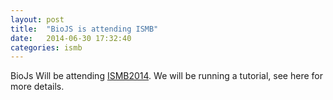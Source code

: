 ```yaml
---
layout: post
title:  "BioJS is attending ISMB"
date:   2014-06-30 17:32:40
categories: ismb
---
```


BioJs Will be attending [ISMB2014](http://www.iscb.org/ismb2014). We will be running a tutorial, see here for more details. 
